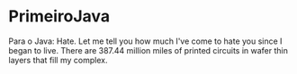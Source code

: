 # PrimeiroJava
Para o Java: Hate. Let me tell you how much I've come to hate you since I began to live. There are 387.44 million miles of printed circuits in wafer thin layers that fill my complex.
